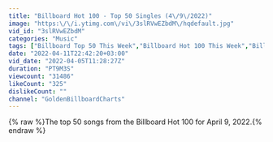 ```yaml
---
title: "Billboard Hot 100 - Top 50 Singles (4\/9\/2022)"
image: "https:\/\/i.ytimg.com\/vi\/3slRVwEZbdM\/hqdefault.jpg"
vid_id: "3slRVwEZbdM"
categories: "Music"
tags: ["Billboard Top 50 This Week","Billboard Hot 100 This Week","Billboard Hot 100"]
date: "2022-04-11T22:42:20+03:00"
vid_date: "2022-04-05T11:28:27Z"
duration: "PT9M3S"
viewcount: "31486"
likeCount: "325"
dislikeCount: ""
channel: "GoldenBillboardCharts"
---
```

{% raw %}The top 50 songs from the Billboard Hot 100 for April 9, 2022.{% endraw %}
